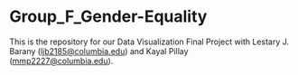 # Group_F_Gender-Equality
This is the repository for our Data Visualization Final Project with Lestary J. Barany (ljb2185@columbia.edu) and Kayal Pillay (mmp2227@columbia.edu).
